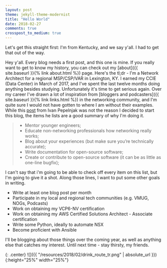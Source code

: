 ```yaml
---
layout: post
theme: jekyll-theme-modernist
title: "Hello World"
date: 2018-02-27
comments: true
crosspost_to_medium: true
---
```


Let's get this straight first: I'm from Kentucky, and we say y'all. I had to get that out of the way.

Hey y'all. Every blog needs a first post, and this one is mine. If you really want to get to know my history, you can check out my [about]({{ site.baseurl }}{% link about.html %}) page. Here's the tl;dr - I'm a Network Architect for a regional MSP/CSP/VAR in Lexington, KY. I earned my CCIE (Data Center) in March of 2017, and I've spent the last twelve months doing anything besides studying. Unfortunately it's time to get serious again. Over my career I've drawn a lot of inspiration from [bloggers and podcasters]({{ site.baseurl }}{% link links.html %}) in the networking community, and I'm quite sure I would not have gotten to where I am without their examples. While this [post](http://blog.ipspace.net/2018/01/how-to-become-better-networking-engineer.html) from Ivan Pepelnjak was not the reason I decided to start this blog, the items he lists are a good summary of why I'm doing it.

> * Mentor younger engineers;
> * Educate non-networking professionals how networking really works;
> * Blog about your experiences (but make sure you’re technically accurate);
> * Write documentation for open-source software;
> * Create or contribute to open-source software (it can be as little as one-line bugfix);

I can't say that i'm going to be able to check off every item on this list, but I'm going to give it a shot. Along those lines, I want to put some other goals in writing.

* Write at least one blog post per month
* Participate in my local and regional tech communities (e.g. VMUG, NOGs, Podcasts)
* Work on obtaining my VCP6-NV certification
* Work on obtaining my AWS Certified Solutions Architect - Associate certification
* Write some Python, ideally to automate NSX
* Become proficient with Ansible

I'll be blogging about those things over the coming year, as well as anything else that catches my interest. Until next time - stay thirsty, my friends.

{: .center}
![]({{ "/resources/2018/02/drink_route_tr.png" | absolute_url }}){:height="25%" width="25%"}

